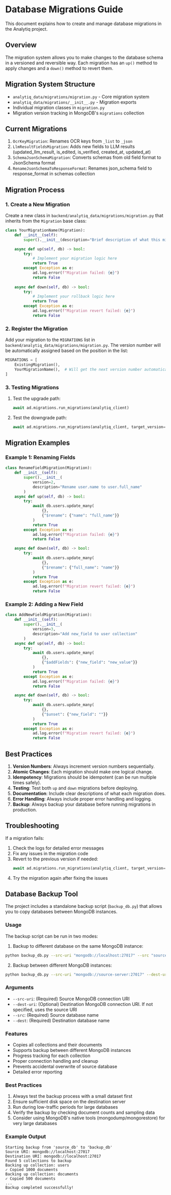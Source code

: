 # Database Migrations Guide

This document explains how to create and manage database migrations in the Analytiq project.

## Overview

The migration system allows you to make changes to the database schema in a versioned and reversible way. Each migration has an `up()` method to apply changes and a `down()` method to revert them.

## Migration System Structure

- `analytiq_data/migrations/migration.py` - Core migration system
- `analytiq_data/migrations/__init__.py` - Migration exports
- Individual migration classes in `migration.py`
- Migration version tracking in MongoDB's `migrations` collection

## Current Migrations

1. `OcrKeyMigration`: Renames OCR keys from `_list` to `_json`
2. `LlmResultFieldsMigration`: Adds new fields to LLM results (updated_llm_result, is_edited, is_verified, created_at, updated_at)
3. `SchemaJsonSchemaMigration`: Converts schemas from old field format to JsonSchema format
4. `RenameJsonSchemaToResponseFormat`: Renames json_schema field to response_format in schemas collection

## Migration Process

### 1. Create a New Migration

Create a new class in `backend/analytiq_data/migrations/migration.py` that inherits from the `Migration` base class:

```python
class YourMigrationName(Migration):
    def __init__(self):
        super().__init__(description="Brief description of what this migration does")

    async def up(self, db) -> bool:
        try:
            # Implement your migration logic here
            return True
        except Exception as e:
            ad.log.error(f"Migration failed: {e}")
            return False
    
    async def down(self, db) -> bool:
        try:
            # Implement your rollback logic here
            return True
        except Exception as e:
            ad.log.error(f"Migration revert failed: {e}")
            return False
```

### 2. Register the Migration

Add your migration to the `MIGRATIONS` list in `backend/analytiq_data/migrations/migration.py`. The version number will be automatically assigned based on the position in the list:

```python
MIGRATIONS = [
    ExistingMigration(),
    YourMigrationName(),  # Will get the next version number automatically
]
```

### 3. Testing Migrations

1. Test the upgrade path:
   ```python
   await ad.migrations.run_migrations(analytiq_client)
   ```

2. Test the downgrade path:
   ```python
   await ad.migrations.run_migrations(analytiq_client, target_version=1)
   ```

## Migration Examples

### Example 1: Renaming Fields

```python
class RenameFieldMigration(Migration):
    def __init__(self):
        super().__init__(
            version=2,
            description="Rename user.name to user.full_name"
        )
    async def up(self, db) -> bool:
        try:
            await db.users.update_many(
                {},
                {"$rename": {"name": "full_name"}}
            )
            return True
        except Exception as e:
            ad.log.error(f"Migration failed: {e}")
            return False

    async def down(self, db) -> bool:
        try:
            await db.users.update_many(
                {},
                {"$rename": {"full_name": "name"}}
            )
            return True
        except Exception as e:
            ad.log.error(f"Migration revert failed: {e}")
            return False
```

### Example 2: Adding a New Field

```python
class AddNewFieldMigration(Migration):
    def __init__(self):
        super().__init__(
            version=3,
            description="Add new_field to user collection"
        )
    async def up(self, db) -> bool:
        try:
            await db.users.update_many(
                {},
                {"$addFields": {"new_field": "new_value"}}
            )
            return True
        except Exception as e:
            ad.log.error(f"Migration failed: {e}")
            return False

    async def down(self, db) -> bool:
        try:
            await db.users.update_many(
                {},
                {"$unset": {"new_field": ""}}
            )
            return True
        except Exception as e:
            ad.log.error(f"Migration revert failed: {e}")
            return False
```

## Best Practices

1. **Version Numbers**: Always increment version numbers sequentially.
2. **Atomic Changes**: Each migration should make one logical change.
3. **Idempotency**: Migrations should be idempotent (can be run multiple times safely).
4. **Testing**: Test both `up` and `down` migrations before deploying.
5. **Documentation**: Include clear descriptions of what each migration does.
6. **Error Handling**: Always include proper error handling and logging.
7. **Backup**: Always backup your database before running migrations in production.

## Troubleshooting

If a migration fails:

1. Check the logs for detailed error messages
2. Fix any issues in the migration code
3. Revert to the previous version if needed:
   ```python
   await ad.migrations.run_migrations(analytiq_client, target_version=previous_version)
   ```
4. Try the migration again after fixing the issues

## Database Backup Tool

The project includes a standalone backup script (`backup_db.py`) that allows you to copy databases between MongoDB instances.

### Usage

The backup script can be run in two modes:

1. Backup to different database on the same MongoDB instance:
```bash
python backup_db.py --src-uri "mongodb://localhost:27017" --src "source_db" --dest "backup_db"
```

2. Backup between different MongoDB instances:
```bash
python backup_db.py --src-uri "mongodb://source-server:27017" --dest-uri "mongodb://backup-server:27017" --src "source_db" --dest "backup_db"
```

### Arguments

- `--src-uri`: (Required) Source MongoDB connection URI
- `--dest-uri`: (Optional) Destination MongoDB connection URI. If not specified, uses the source URI
- `--src`: (Required) Source database name
- `--dest`: (Required) Destination database name

### Features

- Copies all collections and their documents
- Supports backup between different MongoDB instances
- Progress tracking for each collection
- Proper connection handling and cleanup
- Prevents accidental overwrite of source database
- Detailed error reporting

### Best Practices

1. Always test the backup process with a small dataset first
2. Ensure sufficient disk space on the destination server
3. Run during low-traffic periods for large databases
4. Verify the backup by checking document counts and sampling data
5. Consider using MongoDB's native tools (mongodump/mongorestore) for very large databases

### Example Output

```
Starting backup from 'source_db' to 'backup_db'
Source URI: mongodb://localhost:27017
Destination URI: mongodb://localhost:27017
Found 5 collections to backup
Backing up collection: users
✓ Copied 1000 documents
Backing up collection: documents
✓ Copied 500 documents
...
Backup completed successfully!
```

